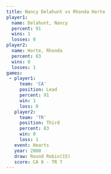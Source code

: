 ```yaml
---
title: Nancy Delahunt vs Rhonda Horte
player1:               
  name: Delahunt, Nancy
  percent: 91          
  wins: 1              
  losses: 0            
player2:               
  name: Horte, Rhonda  
  percent: 83          
  wins: 0              
  losses: 1            
games:
 - player1:        
     team: 'CA'    
     position: Lead
     percent: 91   
     win: 1        
     loss: 0       
   player2:         
     team: 'TR'     
     position: Third
     percent: 83    
     win: 0         
     loss: 1        
   event: Hearts        
   year: 2000           
   draw: Round Robin(15)
   score: CA 8 - TR 7   
---
```

